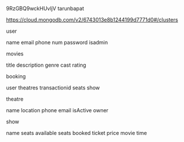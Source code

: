 9RzGBQ9wckHUvljV
tarunbapat

https://cloud.mongodb.com/v2/6743013e8b1244199d7771d0#/clusters

user

name
email
phone num
password
isadmin

movies

title
description
genre
cast
rating

booking

user
theatres
transactionid
seats
show

theatre

name
location
phone
email
isActive
owner

show

name
seats available
seats booked
ticket price
movie
time
